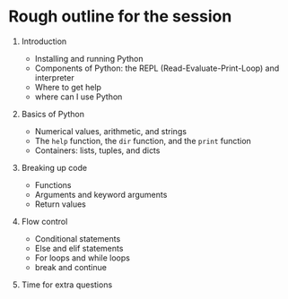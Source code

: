 # Rough outline for the session

1. Introduction
    * Installing and running Python
    * Components of Python: the REPL (Read-Evaluate-Print-Loop) and interpreter
    * Where to get help
    * where can I use Python

2. Basics of Python 
    * Numerical values, arithmetic, and strings
    * The `help` function, the `dir` function, and the `print` function
    * Containers: lists, tuples, and dicts

3. Breaking up code
    * Functions
    * Arguments and keyword arguments
    * Return values

4. Flow control
    * Conditional statements
    * Else and elif statements
    * For loops and while loops
    * break and continue

5. Time for extra questions
